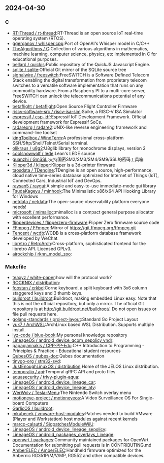 ## 2024-04-30

### C

* [RT-Thread / rt-thread](https://github.com/RT-Thread/rt-thread):RT-Thread is an open source IoT real-time operating system (RTOS).
* [ggerganov / whisper.cpp](https://github.com/ggerganov/whisper.cpp):Port of OpenAI's Whisper model in C/C++
* [TheAlgorithms / C](https://github.com/TheAlgorithms/C):Collection of various algorithms in mathematics, machine learning, computer science, physics, etc implemented in C for educational purposes.
* [bellard / quickjs](https://github.com/bellard/quickjs):Public repository of the QuickJS Javascript Engine.
* [sqlite / sqlite](https://github.com/sqlite/sqlite):Official Git mirror of the SQLite source tree
* [signalwire / freeswitch](https://github.com/signalwire/freeswitch):FreeSWITCH is a Software Defined Telecom Stack enabling the digital transformation from proprietary telecom switches to a versatile software implementation that runs on any commodity hardware. From a Raspberry PI to a multi-core server, FreeSWITCH can unlock the telecommunications potential of any device.
* [betaflight / betaflight](https://github.com/betaflight/betaflight):Open Source Flight Controller Firmware
* [riscv-software-src / riscv-isa-sim](https://github.com/riscv-software-src/riscv-isa-sim):Spike, a RISC-V ISA Simulator
* [espressif / esp-idf](https://github.com/espressif/esp-idf):Espressif IoT Development Framework. Official development framework for Espressif SoCs.
* [radareorg / radare2](https://github.com/radareorg/radare2):UNIX-like reverse engineering framework and command-line toolset
* [kingToolbox / WindTerm](https://github.com/kingToolbox/WindTerm):A professional cross-platform SSH/Sftp/Shell/Telnet/Serial terminal.
* [olikraus / u8g2](https://github.com/olikraus/u8g2):U8glib library for monochrome displays, version 2
* [coolsnowwolf / lede](https://github.com/coolsnowwolf/lede):Lean's LEDE source
* [guanzhi / GmSSL](https://github.com/guanzhi/GmSSL):支持国密SM2/SM3/SM4/SM9/SSL的密码工具箱
* [Klipper3d / klipper](https://github.com/Klipper3d/klipper):Klipper is a 3d-printer firmware
* [taosdata / TDengine](https://github.com/taosdata/TDengine):TDengine is an open source, high-performance, cloud native time-series database optimized for Internet of Things (IoT), Connected Cars, Industrial IoT and DevOps.
* [raysan5 / raygui](https://github.com/raysan5/raygui):A simple and easy-to-use immediate-mode gui library
* [TsudaKageyu / minhook](https://github.com/TsudaKageyu/minhook):The Minimalistic x86/x64 API Hooking Library for Windows
* [netdata / netdata](https://github.com/netdata/netdata):The open-source observability platform everyone needs!
* [microsoft / mimalloc](https://github.com/microsoft/mimalloc):mimalloc is a compact general purpose allocator with excellent performance.
* [flipperdevices / flipperzero-firmware](https://github.com/flipperdevices/flipperzero-firmware):Flipper Zero firmware source code
* [FFmpeg / FFmpeg](https://github.com/FFmpeg/FFmpeg):Mirror of https://git.ffmpeg.org/ffmpeg.git
* [Tencent / wcdb](https://github.com/Tencent/wcdb):WCDB is a cross-platform database framework developed by WeChat.
* [libretro / RetroArch](https://github.com/libretro/RetroArch):Cross-platform, sophisticated frontend for the libretro API. Licensed GPLv3.
* [airockchip / rknn_model_zoo](https://github.com/airockchip/rknn_model_zoo):

### Makefile

* [teaxyz / white-paper](https://github.com/teaxyz/white-paper):how will the protocol work?
* [ROCKNIX / distribution](https://github.com/ROCKNIX/distribution):
* [foostan / crkbd](https://github.com/foostan/crkbd):Corne keyboard, a split keyboard with 3x6 column staggered keys and 3 thumb keys.
* [buildroot / buildroot](https://github.com/buildroot/buildroot):Buildroot, making embedded Linux easy. Note that this is not the official repository, but only a mirror. The official Git repository is at http://git.buildroot.net/buildroot/. Do not open issues or file pull requests here.
* [golang-standards / project-layout](https://github.com/golang-standards/project-layout):Standard Go Project Layout
* [yuk7 / ArchWSL](https://github.com/yuk7/ArchWSL):ArchLinux based WSL Distribution. Supports multiple install.
* [lyz-code / blue-book](https://github.com/lyz-code/blue-book):My personal knowledge repository
* [LineageOS / android_device_qcom_sepolicy_vndr](https://github.com/LineageOS/android_device_qcom_sepolicy_vndr):
* [papagiannakis / CPP-PP-Edu](https://github.com/papagiannakis/CPP-PP-Edu):C++ Introduction to Programming - Principles & Practice - Educational student resources
* [QubesOS / qubes-doc](https://github.com/QubesOS/qubes-doc):Qubes documentation
* [tinygo-org / stm32-svd](https://github.com/tinygo-org/stm32-svd):
* [JustEnoughLinuxOS / distribution](https://github.com/JustEnoughLinuxOS/distribution):Home of the JELOS Linux distribution.
* [temporalio / api](https://github.com/temporalio/api):Temporal gRPC API and proto files
* [aquasecurity / trivy-plugin-aqua](https://github.com/aquasecurity/trivy-plugin-aqua):
* [LineageOS / android_device_lineage_car](https://github.com/LineageOS/android_device_lineage_car):
* [LineageOS / android_device_lineage_atv](https://github.com/LineageOS/android_device_lineage_atv):
* [WerWolv / Tesla-Menu](https://github.com/WerWolv/Tesla-Menu):The Nintendo Switch overlay menu
* [motioneye-project / motioneyeos](https://github.com/motioneye-project/motioneyeos):A Video Surveillance OS For Single-board Computers
* [GarlicOS / buildroot](https://github.com/GarlicOS/buildroot):
* [mkubecek / vmware-host-modules](https://github.com/mkubecek/vmware-host-modules):Patches needed to build VMware (Player and Workstation) host modules against recent kernels
* [marco-calautti / SigpatchesModuleWiiU](https://github.com/marco-calautti/SigpatchesModuleWiiU):
* [LineageOS / android_device_lineage_sepolicy](https://github.com/LineageOS/android_device_lineage_sepolicy):
* [LineageOS / android_packages_overlays_Lineage](https://github.com/LineageOS/android_packages_overlays_Lineage):
* [openwrt / packages](https://github.com/openwrt/packages):Community maintained packages for OpenWrt. Documentation for submitting pull requests is in CONTRIBUTING.md
* [AmberELEC / AmberELEC](https://github.com/AmberELEC/AmberELEC):Handheld firmware optimized for the Anbernic RG351P/M/V/MP, RG552 and other compatible devices.
